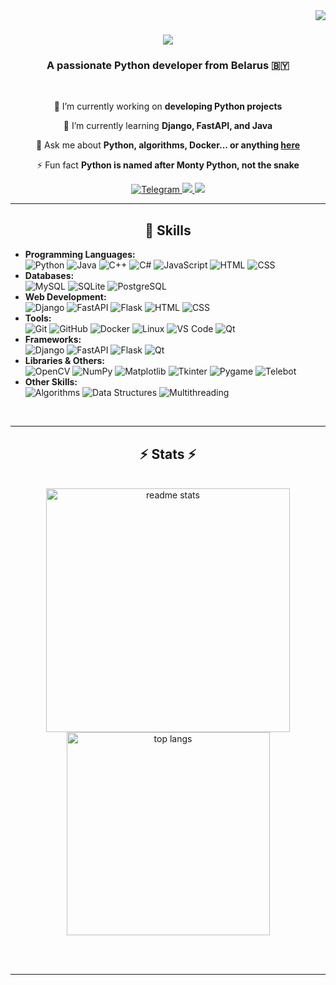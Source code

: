 <img align="right" src="https://visitor-badge.laobi.icu/badge?page_id=bocxo2.bocxo2" />

<h1 align="center">
    <img src="https://readme-typing-svg.herokuapp.com/?font=Righteous&size=35&center=true&vCenter=true&width=500&height=70&duration=4000&lines=Hi+There!+👋;+I'm+Stas+Opishko!;" />
</h1>

<h3 align="center">A passionate Python developer from Belarus 🇧🇾</h3>

<br/>

<div align="center">
 
 🔭 I’m currently working on **developing Python projects**
 
 🌱 I’m currently learning **Django, FastAPI, and Java**

💬 Ask me about **Python, algorithms, Docker... or anything [here](https://github.com/bocxo2/bocxo2/issues)**

⚡ Fun fact **Python is named after Monty Python, not the snake**

 </div>
 
<div align="center"> 
  <a href="https://t.me/bocxo2" target="_blank">
  <img src="https://img.shields.io/badge/Telegram-2CA5E0?style=for-the-badge&logo=telegram&logoColor=white" alt="Telegram" />
</a>
  <a href="https://www.linkedin.com/in/%D1%81%D1%82%D0%B0%D0%BD%D0%B8%D1%81%D0%BB%D0%B0%D0%B2-%D0%BE%D0%BF%D1%80%D0%B8%D1%88%D0%BA%D0%BE-776541333/" target="_blank">
    <img src="https://img.shields.io/badge/LinkedIn-0077B5?style=for-the-badge&logo=linkedin&logoColor=white" target="_blank" />
  </a>
  <a href="https://www.canva.com/design/DAGbp6glrLQ/nKNPhqcOw9nYihfFUZTN7Q/edit?utm_content=DAGbp6glrLQ&utm_campaign=designshare&utm_medium=link2&utm_source=sharebutton">
     <img src="https://img.shields.io/badge/Portfolio-FF5722?style=for-the-badge&logo=todoist&logoColor=white" target="_blank" />
  </a>
</div>

 <hr/>
 
<h2 align="center">💪 Skills</h2>

<ul>
  <li><strong>Programming Languages:</strong><br>
    <img src="https://img.shields.io/badge/-Python-3776AB?logo=python&logoColor=white" alt="Python">
    <img src="https://img.shields.io/badge/-Java-007396?logo=java&logoColor=white" alt="Java">
    <img src="https://img.shields.io/badge/-C%2B%2B-00599C?logo=cplusplus&logoColor=white" alt="C++">
    <img src="https://img.shields.io/badge/-C%23-239120?logo=c-sharp&logoColor=white" alt="C#">
    <img src="https://img.shields.io/badge/-JavaScript-F7DF1E?logo=javascript&logoColor=black" alt="JavaScript">
    <img src="https://img.shields.io/badge/-HTML-E34F26?logo=html5&logoColor=white" alt="HTML">
    <img src="https://img.shields.io/badge/-CSS-1572B6?logo=css3&logoColor=white" alt="CSS">
  </li>
  <li><strong>Databases:</strong><br>
    <img src="https://img.shields.io/badge/-MySQL-4479A1?logo=mysql&logoColor=white" alt="MySQL">
    <img src="https://img.shields.io/badge/-SQLite-003B57?logo=sqlite&logoColor=white" alt="SQLite">
    <img src="https://img.shields.io/badge/-PostgreSQL-336791?logo=postgresql&logoColor=white" alt="PostgreSQL">
  </li>
  <li><strong>Web Development:</strong><br>
    <img src="https://img.shields.io/badge/-Django-092E20?logo=django&logoColor=white" alt="Django">
    <img src="https://img.shields.io/badge/-FastAPI-009688?logo=fastapi&logoColor=white" alt="FastAPI">
    <img src="https://img.shields.io/badge/-Flask-000000?logo=flask&logoColor=white" alt="Flask">
    <img src="https://img.shields.io/badge/-HTML-E34F26?logo=html5&logoColor=white" alt="HTML">
    <img src="https://img.shields.io/badge/-CSS-1572B6?logo=css3&logoColor=white" alt="CSS">
  </li>
  <li><strong>Tools:</strong><br>
    <img src="https://img.shields.io/badge/-Git-F05032?logo=git&logoColor=white" alt="Git">
    <img src="https://img.shields.io/badge/-GitHub-181717?logo=github&logoColor=white" alt="GitHub">
    <img src="https://img.shields.io/badge/-Docker-2496ED?logo=docker&logoColor=white" alt="Docker">
    <img src="https://img.shields.io/badge/-Linux-FCC624?logo=linux&logoColor=black" alt="Linux">
    <img src="https://img.shields.io/badge/-VS%20Code-0078D4?logo=visualstudiocode&logoColor=white" alt="VS Code">
    <img src="https://img.shields.io/badge/-Qt-41CD52?logo=qt&logoColor=white" alt="Qt">
  </li>
  <li><strong>Frameworks:</strong><br>
    <img src="https://img.shields.io/badge/-Django-092E20?logo=django&logoColor=white" alt="Django">
    <img src="https://img.shields.io/badge/-FastAPI-009688?logo=fastapi&logoColor=white" alt="FastAPI">
    <img src="https://img.shields.io/badge/-Flask-000000?logo=flask&logoColor=white" alt="Flask">
    <img src="https://img.shields.io/badge/-Qt-41CD52?logo=qt&logoColor=white" alt="Qt">
  </li>
  <li><strong>Libraries & Others:</strong><br>
    <img src="https://img.shields.io/badge/-OpenCV-5C3EE8?logo=opencv&logoColor=white" alt="OpenCV">
    <img src="https://img.shields.io/badge/-NumPy-013243?logo=numpy&logoColor=white" alt="NumPy">
    <img src="https://img.shields.io/badge/-Matplotlib-11557C?logo=python&logoColor=white" alt="Matplotlib">
    <img src="https://img.shields.io/badge/-Tkinter-007ACC?logo=python&logoColor=white" alt="Tkinter">
    <img src="https://img.shields.io/badge/-Pygame-3776AB?logo=python&logoColor=white" alt="Pygame">
    <img src="https://img.shields.io/badge/-Telebot-2CA5E0?logo=telegram&logoColor=white" alt="Telebot">
  </li>
  <li><strong>Other Skills:</strong><br>
    <img src="https://img.shields.io/badge/-Algorithms-000000?logo=bookstack&logoColor=white" alt="Algorithms">
    <img src="https://img.shields.io/badge/-Data%20Structures-000000?logo=bookstack&logoColor=white" alt="Data Structures">
    <img src="https://img.shields.io/badge/-Multithreading-FFD700?logo=threads&logoColor=black" alt="Multithreading">
  </li>
</ul>

</div>

<br/>
<hr/>

<h2 align="center">⚡ Stats ⚡</h2>
<br>
<div align=center>
  <img width=390 src="https://github-readme-stats.vercel.app/api?username=bocxo2&count_private=true&show_icons=true&theme=react&rank_icon=github&border_radius=10" alt="readme stats" />
  <br/>
  <img width=325 align="center" src="https://github-readme-stats.vercel.app/api/top-langs/?username=bocxo2&hide=HTML&langs_count=8&layout=compact&theme=react&border_radius=10&size_weight=0.5&count_weight=0.5&exclude_repo=github-readme-stats" alt="top langs" />
</div>

<br/><br/>

<hr/>

<br/>

 </a>
</div>
